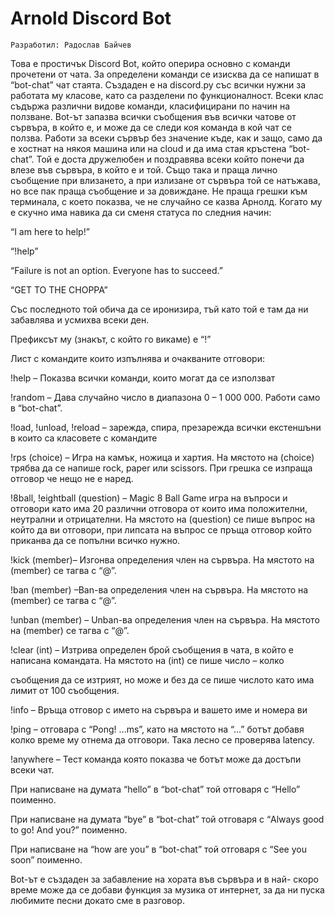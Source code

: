 # Arnold Discord Bot

```
Разработил: Радослав Байчев
```
Това е простичък Discord Bot, който оперира основно с команди
прочетени от чата. За определени команди се изисква да се
напишат в “bot-chat” чат стаята. Създаден е на discord.py със всички
нужни за работата му класове, като са разделени по
функционалност. Всеки клас съдържа различни видове команди,
класифицирани по начин на ползване. Bot-ът запазва всички
съобщения във всички чатове от сървъра, в който е, и може да се
следи коя команда в кой чат се ползва. Работи за всеки сървър без
значение къде, как и защо, само да е хостнат на някоя машина или
на cloud и да има стая кръстена “bot-chat”. Той е доста дружелюбен
и поздравява всеки който понечи да влезе във сървъра, в който е и
той. Също така и праща лично съобщение при влизането, а при
излизане от сървъра той се натъжава, но все пак праща съобщение
и за довиждане. Не праща грешки към терминала, с което показва,
че не случайно се казва Арнолд. Когато му е скучно има навика да
си сменя статуса по следния начин:

“I am here to help!”

“!help”

“Failure is not an option. Everyone has to succeed.”

“GET TO THE CHOPPA”

Със последното той обича да се иронизира, тъй като той е там да ни
забавлява и усмихва всеки ден.


Префиксът му (знакът, с който го викаме) е “!”

Лист с командите които изпълнява и очакваните отговори:

!help – Показва всички команди, които могат да се използват

!random – Дава случайно число в диапазона 0 – 1 000 000. Работи
само в “bot-chat”.

!load, !unload, !reload – зарежда, спира, презарежда всички
екстеншъни в които са класовете с командите

!rps (choice) – Игра на камък, ножица и хартия. На мястото на
(choice) трябва да се напише rock, paper или scissors. При грешка се
изпраща отговор че нещо не е наред.

!8ball, !eightball (question) – Magic 8 Ball Game игра на въпроси и
отговори като има 20 различни отговора от които има
положителни, неутрални и отрицателни. На мястото на (question) се
пише въпрос на който да ви отговори, при липсата на въпрос се
пръща отговор който приканва да се попълни всичко нужно.

!kick (member)– Изгонва определения член на сървъра. На мястото
на (member) се тагва с “@”.

!ban (member) –Ban-ва определения член на сървъра. На мястото
на (member) се тагва с “@”.

!unban (member) – Unban-ва определения член на сървъра. На
мястото на (member) се тагва с “@”.

!clear (int) – Изтрива определен брой съобщения в чата, в който е
написана командата. На мястото на (int) се пише число – колко


съобщения да се изтрият, но може и без да се пише числото като
има лимит от 100 съобщения.

!info – Връща отговор с името на сървъра и вашето име и номера ви

!ping – отговара с “Pong! ...ms”, като на мястото на “...” ботът добавя
колко време му отнема да отговори. Така лесно се проверява
latency.

!anywhere – Тест команда която показва че ботът може да достъпи
всеки чат.

При написване на думата “hello” в “bot-chat” той отговаря с “Hello”
поименно.

При написване на думата “bye” в “bot-chat” той отговаря с “Always
good to go! And you?” поименно.

При написване на “how are you” в “bot-chat” той отговаря с “See you
soon” поименно.

Bot-ът е създаден за забавление на хората във сървъра и в най-
скоро време може да се добави функция за музика от интернет, за
да ни пуска любимите песни докато сме в разговор.

